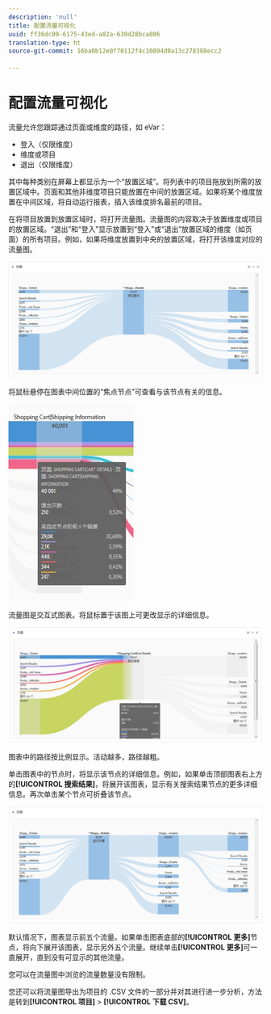 ```yaml
---
description: 'null'
title: 配置流量可视化
uuid: ff36dc09-6175-43ed-a82a-630d28bca806
translation-type: ht
source-git-commit: 16ba0b12e0f70112f4c10804d0a13c278388ecc2

---
```



# 配置流量可视化

流量允许您跟踪通过页面或维度的路径，如 eVar：

* 登入（仅限维度）
* 维度或项目
* 退出（仅限维度）

其中每种类别在屏幕上都显示为一个“放置区域”。将列表中的项目拖放到所需的放置区域中。页面和其他非维度项目只能放置在中间的放置区域。如果将某个维度放置在中间区域，将自动运行报表，插入该维度排名最前的项目。

在将项目放置到放置区域时，将打开流量图。流量图的内容取决于放置维度或项目的放置区域。“退出”和“登入”显示放置到“登入”或“退出”放置区域的维度（如页面）的所有项目。例如，如果将维度放置到中央的放置区域，将打开该维度对应的流量图。

![](assets/flow.jpg)

将鼠标悬停在图表中间位置的“焦点节点”可查看与该节点有关的信息。

![](assets/flow4.jpg)

流量图是交互式图表。将鼠标置于该图上可更改显示的详细信息。

![](assets/flow2.jpg)

图表中的路径按比例显示。活动越多，路径越粗。

单击图表中的节点时，将显示该节点的详细信息。例如，如果单击顶部图表右上方的&#x200B;**[!UICONTROL 搜索结果]**，将展开该图表，显示有关搜索结果节点的更多详细信息。再次单击某个节点可折叠该节点。

![](assets/flow3.jpg)

默认情况下，图表显示前五个流量。如果单击图表底部的&#x200B;**[!UICONTROL 更多]**&#x200B;节点，将向下展开该图表，显示另外五个流量。继续单击&#x200B;**[!UICONTROL 更多]**&#x200B;可一直展开，直到没有可显示的其他流量。

您可以在流量图中浏览的流量数量没有限制。

您还可以将流量图导出为项目的 .CSV 文件的一部分并对其进行进一步分析，方法是转到&#x200B;**[!UICONTROL 项目]** &gt; **[!UICONTROL 下载 CSV]**。
